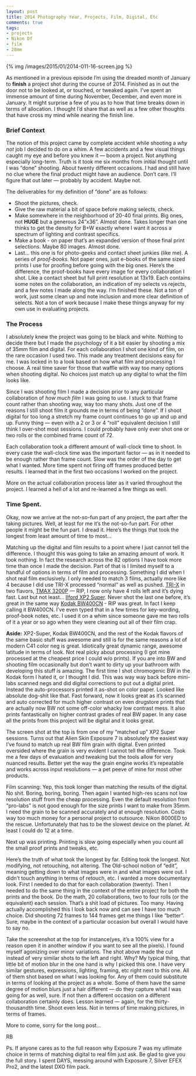 ```yaml
---
layout: post
title: 2014 Photography Year, Projects, Film, Digital, Etc
comments: true
tags:
- projects
- Nikon Df
- film
- 28mm
---
```


{% img /images/2015/01/2014-011-16-screen.jpg %}

As mentioned in a previous episode I’m using the dreaded month of January to **finish** a project shot during the course of 2014. Finished as in out the door not to be looked at, or touched, or tweaked again. I’ve spent an immense amount of time during November, December, and even more in January. It might surprise a few of you as to how that time breaks down in terms of allocation. I thought I’d share that as well as a few other thoughts that have cross my mind while nearing the finish line.

<!--more-->

### Brief Context

The notion of this project came by complete accident while shooting a *why not* job I decided to do on a whim. A few accidents and a few visual things caught my eye and before you knew it — boom a project. Not anything especially long-term. Truth is it took me six months from initial thought until I was “done” shooting. About twenty different occasions. I had and still have no clue where the final product might have an audience. Don’t care. I’ll figure that out later — probably by accident. Maybe not.

The deliverables for my definition of “done” are as follows:

- Shoot the pictures, check.
- Give the raw material a bit of space before making selects, check.
- Make somewhere in the neighborhood of 20-40 final prints. Big ones, not **HUGE** but a generous 24”x36”. Almost done. Takes longer than one thinks to get the density for B+W exactly where I want it across a spectrum of lighting and contrast specifics.
- Make a book - on paper that’s an expanded version of those final print selections. Maybe 80 images. Almost done.
- Last… this one is for photo-geeks and contact sheet junkies (like me). A series of *proof-books*. Not paper ones, just e-books of the same sized prints I use for proofing before going with the big ones. Here’s the difference, the proof-books have every image for every collaboration I shot. Like a contact sheet but full print resolution at 13x19. Each contains some notes on the collaboration, an indication of my selects vs rejects, and a few notes I made along the way. I’m finished these. Not a ton of work, just some clean up and note inclusion and more clear definition of selects. Not a ton of work because I make these things anyway for my own use in evaluating projects.

### The Process

I absolutely knew the project was going to be black and white. Nothing to decide there but I made the psychology of it a bit easier by shooting a mix of 35mm film and digital. For each collaboration I shot one kind of film, on the rare occasion I used two. This made any treatment decisions easy for me. I was locked in to a look based on how what film and processing I choose. A real time saver for those that waffle with way too many options when shooting digital. No choices just match up any digital to what the film looks like.

Since I was shooting film I made a decision prior to any particular collaboration of *how much film* I was going to use. I stuck to that frame count rather than shooting way, way too many shots. Just one of the reasons I still shoot film it grounds me in terms of being “done”. If I shoot digital for too long a stretch my frame count continues to go up and up and up. Funny thing — even with a 2 or 3 or 4 “roll” equivalent decision I still think I over-shot most sessions. I could probably have only ever shot one or two rolls or the combined frame count of 72.

Each collaboration took a different amount of wall-clock time to shoot. In every case the wall-clock time was the important factor — as in it needed to be enough rather than frame count. Slow was the order of the day to get what I wanted. More time spent not firing off frames produced better results. I learned that in the first two occasions I worked on the project.

More on the actual collaboration process later as it varied throughout the project. I learned a hell of a lot and re-learned a few things as well.

### Time Spent.

Okay, now we arrive at the not-so-fun part of any project, the part after the taking pictures. Well, at least for me it’s the not-so-fun part. For other people it might be the fun part. I dread it. Here’s the things that took the longest from least amount of time to most…

Matching up the digital and film results to a point where I just cannot tell the difference. I thought this was going to take an amazing amount of work. It took nothing. In fact the research across the 82 options I have took more time than once I made the decision. Part of that is I limited myself to a handful of options in terms of film and processing. Something I did when I shot real film exclusively. I only needed to match 3 films, actually more like 4 because I did use TRI-X processed “normal” as well as pushed. [TRI-X](http://www.amazon.com/gp/product/B004UT0T5S/ref=as_li_tl?ie=UTF8&camp=1789&creative=390957&creativeASIN=B004UT0T5S&linkCode=as2&tag=rbde-20&linkId=6PWRABDUNBRCUQTJ "KODAK TRI-X") in two flavors, [TMAX 3200P](http://www.amazon.com/gp/product/B0055Q3I9O/ref=as_li_tl?ie=UTF8&camp=1789&creative=390957&creativeASIN=B0055Q3I9O&linkCode=as2&tag=rbde-20&linkId=U62ALZB2AV4HYGG4 "Kodak TMAX 3200P") — RIP, I now only have 4 rolls left and it’s dying fast. Last but not least… [Ilford XP2 Super](http://www.amazon.com/gp/product/B00008R9MM/ref=as_li_tl?ie=UTF8&camp=1789&creative=390957&creativeASIN=B00008R9MM&linkCode=as2&tag=rbde-20&linkId=5SWITOOMRNMD2IS6 "Ilford XP2 Super"). Never shot the last one before, it’s great in the same way [Kodak BW400CN](http://www.amazon.com/gp/product/B00066WXQM/ref=as_li_tl?ie=UTF8&camp=1789&creative=390957&creativeASIN=B00066WXQM&linkCode=as2&tag=rbde-20&linkId=I67Z4R2WDTBSE3FG "Kodak BW400CN") - RIP was great. In fact I keep calling it BW400CN. I’ve even typed that in a few times for key-wording, proof-book notes, etc. I used it on a whim since someone gave me two rolls of it a year or so ago when they were cleaning out all of their film crap.

**Aside:** XP2-Super, Kodak BW400CN, and the rest of the Kodak flavors of the same basic stuff was awesome and still is for the same reasons a lot of modern C41 color neg is great. Idiotically great dynamic range, awesome latitude in terms of look. Not real picky about processing (I got mine processed at the cheapest price I could w/o prints). If you are into BW and shooting film occasionally but don’t want to dirty up your bathroom with developing this stuff is amazing. The first time I shot chromogenic BW in the Kodak form I hated it, or I thought I did. This was way way back before mini-labs scanned negs and did digital corrections to put out a digital print. Instead the auto-processors printed it as-shot on color paper. Looked like absolute dog-shit like that. Fast forward, now it looks great as it’s scanned and auto corrected for much higher contrast on even drugstore prints that are actually now BW not some off-color whacky low contrast mess. It also prints fantastically on higher contrast grades of real BW paper. In any case all the prints from this project will be digital and it looks great.

The screen shot at the top is from one of my “matched up” XP2 Super sessions. Turns out that Alien Skin Exposure 7 is absolutely the easiest way I’ve found to match up real BW film grain with digital. Even printed oversided where the grain is very evident I cannot tell the difference. Took me a few days of evaluation and tweaking but the tools allow for very nuanced results. Better yet the way the grain engine works it’s repeatable and works across input resolutions — a pet peeve of mine for most other products.

Film scanning: Yep, this took longer than matching the results of the digital. No shit. Boring, boring, boring. Then again I wanted high-res scans not low resolution stuff from the cheap processing. Even the default resolution from “pro-labs” is not good enough for the size prints I want to make from 35mm. I need the grain to be scanned accurately and at enough resolution. Costs way too much money for a personal project to outsource. Nikon 8000ED to the rescue. Unfortunately that has to be the slowest device on the planet. At least I could do 12 at a time.

Next up was printing. Printing is slow going especially when you count all the small proof prints and tweaks, etc.

Here’s the truth of what took the longest by far. Editing took the longest. Not modifying, not retouching, not altering. The Old-school notion of “edit”, meaning getting down to what images were in and what images were out. I didn’t touch anything in terms of retouch, etc. I wanted a more documentary look. First I needed to do that for each collaboration (twenty). Then I needed to do the same thing in the context of the entire project for both the prints and the book. Do the math, 20 collaborations, two to four rolls (or the equivalent) each session. That’s a shit load of pictures. Too many. Having actually accomplished this I look back now and can see I have too much choice. Did shooting 72 frames to 144 frames get me things I like “better”. Sure, maybe in the context of a particular occasion but overall I would have to say no.

Take the screenshot at the top for instance(yes, it’s a 100% view for a reason open it in another window if you want to see all the pixels). I found myself agonizing over minor variations. The shot above made the cut instead of very similar shots to the left and right. Why? My typical thing, that little bit of motion blur in the one hand is why I picked this one. I have very similar gestures, expressions, lighting, framing, etc right next to this one. All of them shot based on what I was looking for. Any of them could substitute in terms of looking at the project as a whole. Some of them have the same degree of motion blurs just a hair different — do they capture what I was going for as well, sure. If not then a different occasion on a different collaboration certainly does. Lesson learned — again, for the thirty-thousandth time. Shoot even less. Not in terms of time making pictures, in terms of frames.

More to come, sorry for the long post…

RB

Ps. If anyone cares as to the full reason why Exposure 7 was my utlimate choice in terms of matching digital to real film just ask. Be glad to give you the full story. I spent DAYS, messing around with Exposure 7, Silver EFEX Pro2, and the latest DXO film pack.